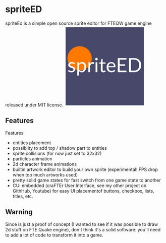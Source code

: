 # spriteED
spriteEd is a simple open source sprite editor for FTEQW game engine released under MIT license. 
<img src="game/gfx/sprited_logo.png" alt="logo" class="inline"/>
## Features
Features:
- entities placement
- possiblity to add top / shadow part to entities
- sprite collisions (for now just set to 32x32)
- particles animation
- 2d character frame animations
- builtin artwork editor to build your own sprite (experimental! FPS drop when too much artworks used)
- pretty solid game states for fast switch from one game state to another
- CUI embedded (craFTEr User Interface, see my other project on GithHub, Youtube) for  easy UI placementof buttons, checkbox, lists, titles, etc.

## Warning
Since is just a proof of concept (I wanted to see if it was possible to draw 2d stuff on FTE Quake engine), don't think it's a solid software: you'll need to add a lot of code to transform it into a game.
